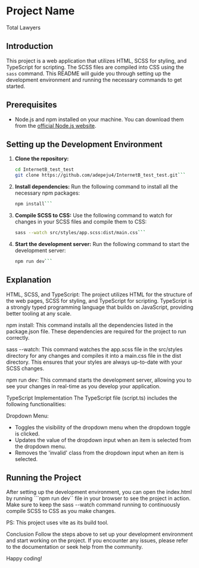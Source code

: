 # Project Name
Total Lawyers

## Introduction

This project is a web application that utilizes HTML, SCSS for styling, and TypeScript for scripting. The SCSS files are compiled into CSS using the `sass` command. This README will guide you through setting up the development environment and running the necessary commands to get started.

## Prerequisites

- Node.js and npm installed on your machine. You can download them from the [official Node.js website](https://nodejs.org/).

## Setting up the Development Environment

1. **Clone the repository:**

    ```sh
    cd InternetB_test_test
    git clone https://github.com/adepeju4/InternetB_test_test.git```

2. **Install dependencies:** Run the following command to install all the necessary npm packages:

    ```sh
    npm install```

3. **Compile SCSS to CSS:** Use the following command to watch for changes in your SCSS files and compile them to CSS:

    ```sh
    sass --watch src/styles/app.scss:dist/main.css```

4. **Start the development server:**
    Run the following command to start the development server:

    ```sh
    npm run dev```

## Explanation

HTML, SCSS, and TypeScript: The project utilizes HTML for the structure of the web pages, SCSS for styling, and TypeScript for scripting. TypeScript is a strongly typed programming language that builds on JavaScript, providing better tooling at any scale.

npm install: This command installs all the dependencies listed in the package.json file. These dependencies are required for the project to run correctly.

sass --watch: This command watches the app.scss file in the src/styles directory for any changes and compiles it into a main.css file in the dist directory. This ensures that your styles are always up-to-date with your SCSS changes.

npm run dev: This command starts the development server, allowing you to see your changes in real-time as you develop your application.

TypeScript Implementation
The TypeScript file (script.ts) includes the following functionalities:

Dropdown Menu:

- Toggles the visibility of the dropdown menu when the dropdown toggle is clicked.
- Updates the value of the dropdown input when an item is selected from the dropdown menu.
- Removes the 'invalid' class from the dropdown input when an item is selected.

## Running the Project

After setting up the development environment, you can open the index.html by running ```npm run dev`` file in your browser to see the project in action. Make sure to keep the sass --watch command running to continuously compile SCSS to CSS as you make changes.

PS: This project uses vite as its build tool.

Conclusion
Follow the steps above to set up your development environment and start working on the project. If you encounter any issues, please refer to the documentation or seek help from the community.

Happy coding!
